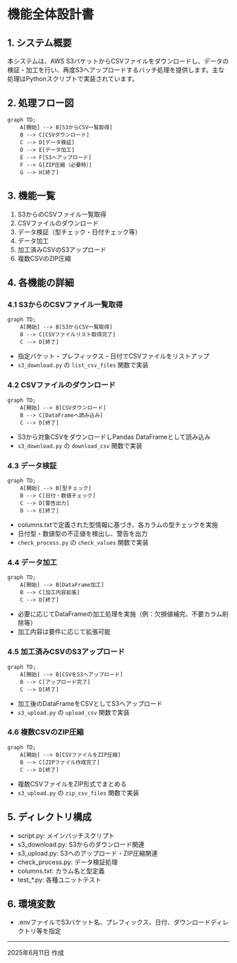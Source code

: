 # 機能全体設計書

## 1. システム概要
本システムは、AWS S3バケットからCSVファイルをダウンロードし、データの検証・加工を行い、再度S3へアップロードするバッチ処理を提供します。主な処理はPythonスクリプトで実装されています。

## 2. 処理フロー図

```mermaid
graph TD;
    A[開始] --> B[S3からCSV一覧取得]
    B --> C[CSVダウンロード]
    C --> D[データ検証]
    D --> E[データ加工]
    E --> F[S3へアップロード]
    F --> G[ZIP圧縮（必要時）]
    G --> H[終了]
```

## 3. 機能一覧
1. S3からのCSVファイル一覧取得
2. CSVファイルのダウンロード
3. データ検証（型チェック・日付チェック等）
4. データ加工
5. 加工済みCSVのS3アップロード
6. 複数CSVのZIP圧縮

## 4. 各機能の詳細
### 4.1 S3からのCSVファイル一覧取得
```mermaid
graph TD;
    A[開始] --> B[S3からCSV一覧取得]
    B --> C[CSVファイルリスト取得完了]
    C --> D[終了]
```
- 指定バケット・プレフィックス・日付でCSVファイルをリストアップ
- `s3_download.py` の `list_csv_files` 関数で実装

### 4.2 CSVファイルのダウンロード
```mermaid
graph TD;
    A[開始] --> B[CSVダウンロード]
    B --> C[DataFrameへ読み込み]
    C --> D[終了]
```
- S3から対象CSVをダウンロードしPandas DataFrameとして読み込み
- `s3_download.py` の `download_csv` 関数で実装

### 4.3 データ検証
```mermaid
graph TD;
    A[開始] --> B[型チェック]
    B --> C[日付・数値チェック]
    C --> D[警告出力]
    D --> E[終了]
```
- columns.txtで定義された型情報に基づき、各カラムの型チェックを実施
- 日付型・数値型の不正値を検出し、警告を出力
- `check_process.py` の `check_values` 関数で実装

### 4.4 データ加工
```mermaid
graph TD;
    A[開始] --> B[DataFrame加工]
    B --> C[加工内容拡張]
    C --> D[終了]
```
- 必要に応じてDataFrameの加工処理を実施（例：欠損値補完、不要カラム削除等）
- 加工内容は要件に応じて拡張可能

### 4.5 加工済みCSVのS3アップロード
```mermaid
graph TD;
    A[開始] --> B[CSVをS3へアップロード]
    B --> C[アップロード完了]
    C --> D[終了]
```
- 加工後のDataFrameをCSVとしてS3へアップロード
- `s3_upload.py` の `upload_csv` 関数で実装


### 4.6 複数CSVのZIP圧縮
```mermaid
graph TD;
    A[開始] --> B[CSVファイルをZIP圧縮]
    B --> C[ZIPファイル作成完了]
    C --> D[終了]
```
- 複数CSVファイルをZIP形式でまとめる
- `s3_upload.py` の `zip_csv_files` 関数で実装

## 5. ディレクトリ構成
- script.py: メインバッチスクリプト
- s3_download.py: S3からのダウンロード関連
- s3_upload.py: S3へのアップロード・ZIP圧縮関連
- check_process.py: データ検証処理
- columns.txt: カラム名と型定義
- test_*.py: 各種ユニットテスト

## 6. 環境変数
- .envファイルでS3バケット名、プレフィックス、日付、ダウンロードディレクトリ等を指定

---
2025年6月11日 作成
